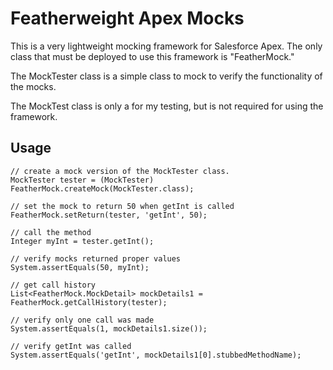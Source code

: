 # Featherweight Apex Mocks

This is a very lightweight mocking framework for Salesforce Apex. The only class 
that must be deployed to use this framework is "FeatherMock."

The MockTester class is a simple class to mock to verify the functionality of the 
mocks. 

The MockTest class is only a for my testing, but is not required for using the 
framework.

## Usage
 
    // create a mock version of the MockTester class.
    MockTester tester = (MockTester) FeatherMock.createMock(MockTester.class);
    
    // set the mock to return 50 when getInt is called
    FeatherMock.setReturn(tester, 'getInt', 50);
    
    // call the method
    Integer myInt = tester.getInt();
    
    // verify mocks returned proper values
    System.assertEquals(50, myInt);
    
    // get call history
    List<FeatherMock.MockDetail> mockDetails1 = FeatherMock.getCallHistory(tester);
    
    // verify only one call was made
    System.assertEquals(1, mockDetails1.size());
    
    // verify getInt was called
    System.assertEquals('getInt', mockDetails1[0].stubbedMethodName);

